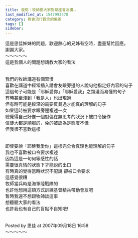 ```yaml
---
title: 發問：牧師要大家對鄰座會友講、、
last_modified_at: 1547993470
category: 教會流行觀念的偏差
tags: []
sidebar: 
---
```


<p>這是思佳姊妹的問題，歡迎熱心的兄姊有空時，盡量幫忙回應。<br/>謝謝大家。<br/><!--more-->～～～～～<br/>這是我個人的問題想請教大家的看法<br/><br/><br/>我們的牧師講道有個習慣<br/>喜歡在講道中經常插入請會友跟旁邊的人說句他指定好內容的句子<br/>這個句子可能是「耶穌愛你」「耶穌愛我」之類淺而易懂的句子<br/>有時甚至淺到「我是人」也出現過<br/>但有時可能是較深的需要反芻過才能真的理解的句子<br/>如果這時被要求跟旁邊複述一次<br/>總覺得自己好像一個魁儡在無思考的狀況下被口令操作<br/>信徒大都是順服的，免的被認為是態度不佳<br/>但我很不喜歡這樣<br/><br/><br/>即使要說「耶穌我愛你」這樣完全合真理也能理解的句子<br/>我也不喜歡被口令要求複述<br/>因為這是一句何等感性的話<br/>需要很真情的狀態下才能說的出口<br/>有時真的覺得當時狀況不配說 卻被口令要求<br/>這感覺很糟<br/>牧師當兵時是海軍陸戰隊的<br/>也許他想用這類方式訓練基督精兵帶動會友吧<br/>暫時我還不想跟牧師談這事<br/>想聽聽大家的看法<br/>也許我也有自己的盲點不自知吧!<br/><br/><br/>Posted by 思佳 at 2007年09月18日 16:58 <br/>～～～～～<br/><br/>
</p>